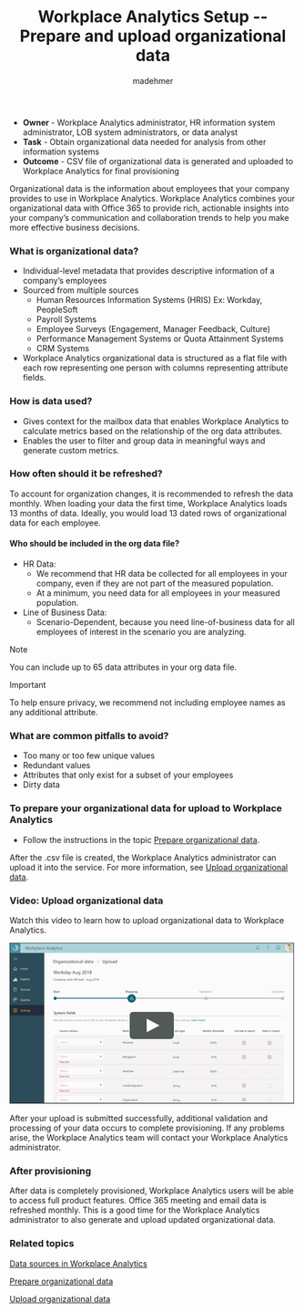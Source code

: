 ﻿---
# Metadata Sample
# required metadata

title: Workplace Analytics Setup -- Prepare and upload organizational data
description: Setup steps to prepare and upload organizational data in Workplace Analytics. 
author: madehmer
ms.author: v-leash
ms.date: 07/23/2018
ms.topic: get-started-article
localization_priority: normal 
ms.prod: wpa
---

* **Owner** - Workplace Analytics administrator, HR information system administrator, LOB system administrators, or data analyst
* **Task** - Obtain organizational data needed for analysis from other information systems
* **Outcome** - CSV file of organizational data is generated and uploaded to Workplace Analytics for final provisioning

Organizational data is the information about employees that your company provides to use in Workplace Analytics. Workplace Analytics combines your organizational data with Office 365 to provide rich, actionable insights into your company’s communication and collaboration trends to help you make more effective business decisions.


### What is organizational data?

- Individual-level metadata that provides descriptive information of a company’s employees
- Sourced from multiple sources
    - Human Resources Information Systems (HRIS) Ex: Workday, PeopleSoft
    - Payroll Systems
    - Employee Surveys (Engagement, Manager Feedback, Culture)
    - Performance Management Systems or Quota Attainment Systems
    - CRM Systems
- Workplace Analytics organizational data is structured as a flat file with each row representing one person with columns representing attribute fields.

### How is data used?

 * Gives context for the mailbox data that enables Workplace Analytics to calculate metrics based on the relationship of the org data attributes.
 * Enables the user to filter and group data in meaningful ways and generate custom metrics.

### How often should it be refreshed?

To account for organization changes, it is recommended to refresh the data monthly.
When loading your data the first time, Workplace Analytics loads 13 months of data.  Ideally, you would load 13 dated rows of organizational data for each employee.

#### Who should be included in the org data file?

- HR Data:
    - We recommend that HR data be collected for all employees in your company, even if they are not part of the measured population.
    - At a minimum, you need data for all employees in your measured population.
- Line of Business Data:
    - Scenario-Dependent, because you need line-of-business data for all employees of interest in the scenario you are analyzing.

> [!Note]
> You can include up to 65 data attributes in your org data file.

> [!Important]
> To help ensure privacy, we recommend not including employee names as any additional attribute.

### What are common pitfalls to avoid?

 * Too many or too few unique values
 * Redundant values
 * Attributes that only exist for a subset of your employees
 * Dirty data

### To prepare your organizational data for upload to Workplace Analytics

<!-- 
After you have created your source .csv file, you can upload it to the Workplace Analytics service. After your data has been successfully uploaded, Workplace Analytics will perform additional validation and processing to complete provisioning. The Workplace Analytics team will contact your Workplace Analytics administrator if any problems arise.
-->

* Follow the instructions in the topic [Prepare organizational data](../Setup/Prepare-organizational-data.md).

After the .csv file is created, the Workplace Analytics administrator can upload it into the service. For more information, see [Upload organizational data](../Setup/Upload-organizational-data.md).

### Video: Upload organizational data

Watch this video to learn how to upload organizational data to Workplace Analytics.

[<img src="../Images/WpA/setup/Upload-org-data.png" alt="Upload organizational data">](https://aka.ms/WpAPrepUploadOrgData_Video)

After your upload is submitted successfully, additional validation and processing of your data occurs to complete provisioning. If any problems arise, the Workplace Analytics team will contact your Workplace Analytics administrator.

### After provisioning

After data is completely provisioned, Workplace Analytics users will be able to access full product features.
Office 365 meeting and email data is refreshed monthly. This is a good time for the Workplace Analytics administrator to also generate and upload updated organizational data.

### Related topics

[Data sources in Workplace Analytics](../Use/Data-sources.md)

[Prepare organizational data](../Setup/Prepare-organizational-data.md) 

[Upload organizational data](../Setup/Upload-organizational-data.md)
